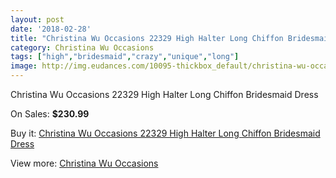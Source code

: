 ```yaml
---
layout: post
date: '2018-02-28'
title: "Christina Wu Occasions 22329 High Halter Long Chiffon Bridesmaid Dress"
category: Christina Wu Occasions
tags: ["high","bridesmaid","crazy","unique","long"]
image: http://img.eudances.com/10095-thickbox_default/christina-wu-occasions-22329-high-halter-long-chiffon-bridesmaid-dress.jpg
---
```

Christina Wu Occasions 22329 High Halter Long Chiffon Bridesmaid Dress

On Sales: **$230.99**
<a href="https://www.eudances.com/en/christina-wu-occasions/3313-christina-wu-occasions-22329-high-halter-long-chiffon-bridesmaid-dress.html"><amp-img layout="responsive" width="600" height="600" src="//img.eudances.com/10095-thickbox_default/christina-wu-occasions-22329-high-halter-long-chiffon-bridesmaid-dress.jpg" alt="Christina Wu Occasions 22329 High Halter Long Chiffon Bridesmaid Dress 0" /></a>
<a href="https://www.eudances.com/en/christina-wu-occasions/3313-christina-wu-occasions-22329-high-halter-long-chiffon-bridesmaid-dress.html"><amp-img layout="responsive" width="600" height="600" src="//img.eudances.com/10098-thickbox_default/christina-wu-occasions-22329-high-halter-long-chiffon-bridesmaid-dress.jpg" alt="Christina Wu Occasions 22329 High Halter Long Chiffon Bridesmaid Dress 1" /></a>
<a href="https://www.eudances.com/en/christina-wu-occasions/3313-christina-wu-occasions-22329-high-halter-long-chiffon-bridesmaid-dress.html"><amp-img layout="responsive" width="600" height="600" src="//img.eudances.com/10097-thickbox_default/christina-wu-occasions-22329-high-halter-long-chiffon-bridesmaid-dress.jpg" alt="Christina Wu Occasions 22329 High Halter Long Chiffon Bridesmaid Dress 2" /></a>
<a href="https://www.eudances.com/en/christina-wu-occasions/3313-christina-wu-occasions-22329-high-halter-long-chiffon-bridesmaid-dress.html"><amp-img layout="responsive" width="600" height="600" src="//img.eudances.com/10096-thickbox_default/christina-wu-occasions-22329-high-halter-long-chiffon-bridesmaid-dress.jpg" alt="Christina Wu Occasions 22329 High Halter Long Chiffon Bridesmaid Dress 3" /></a>

Buy it: [Christina Wu Occasions 22329 High Halter Long Chiffon Bridesmaid Dress](https://www.eudances.com/en/christina-wu-occasions/3313-christina-wu-occasions-22329-high-halter-long-chiffon-bridesmaid-dress.html "Christina Wu Occasions 22329 High Halter Long Chiffon Bridesmaid Dress")

View more: [Christina Wu Occasions](https://www.eudances.com/en/59-christina-wu-occasions "Christina Wu Occasions")
